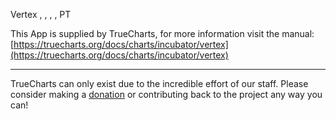 Vertex  , , , ,   PT 


This App is supplied by TrueCharts, for more information visit the manual: [https://truecharts.org/docs/charts/incubator/vertex](https://truecharts.org/docs/charts/incubator/vertex)

---

TrueCharts can only exist due to the incredible effort of our staff.
Please consider making a [donation](https://truecharts.org/docs/about/sponsor) or contributing back to the project any way you can!
